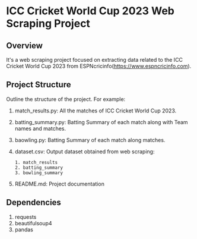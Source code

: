 # ICC Cricket World Cup 2023 Web Scraping Project

## Overview
It's a web scraping project focused on extracting data related to the ICC Cricket World Cup 2023 from ESPNcricinfo(https://www.espncricinfo.com).

## Project Structure
Outline the structure of the project. For example:

1. match_results.py: All the matches of ICC Cricket World Cup 2023.
2. batting_summary.py: Batting Summary of each match along with Team names and matches.
3. baowling.py: Batting Summary of each match along matches.
4. dataset.csv: Output dataset obtained from web scraping:
   
       1. match_results
       2. batting_summary
       3. bowling_summary

6. README.md: Project documentation

## Dependencies
1. requests
2. beautifulsoup4
3. pandas

